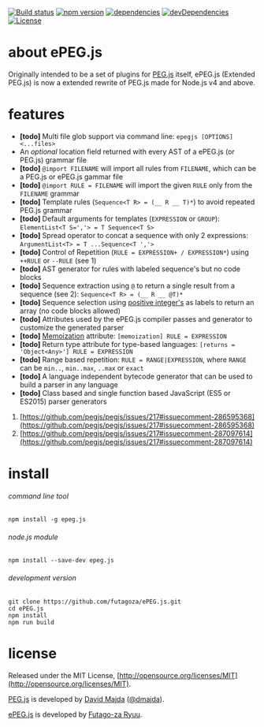 [![Build status](https://img.shields.io/travis/futagoza/ePEG.js.svg)](https://travis-ci.org/futagoza/ePEG.js)
[![npm version](https://img.shields.io/npm/v/epeg.js.svg)](https://www.npmjs.com/package/epeg.js)
[![dependencies](https://img.shields.io/david/futagoza/ePEG.js.svg)](https://david-dm.org/futagoza/ePEG.js)
[![devDependencies](https://img.shields.io/david/dev/futagoza/ePEG.js.svg)](https://david-dm.org/futagoza/ePEG.js#info=devDependencies)
[![License](https://img.shields.io/badge/license-mit-blue.svg)](https://opensource.org/licenses/MIT)

# about ePEG.js

Originally intended to be a set of plugins for [PEG.js](https://github.com/pegjs/pegjs) itself, ePEG.js (Extended PEG.js) is now a extended rewrite of PEG.js made for Node.js v4 and above.

# features

- __[todo]__ Multi file glob support via command line: `epegjs [OPTIONS] <...files>`
- An _optional_ location field returned with every AST of a ePEG.js (or PEG.js) grammar file
- __[todo]__ `@import FILENAME` will import all rules from `FILENAME`, which can be a PEG.js or ePEG.js gammar file
- __[todo]__ `@import RULE = FILENAME` will import the given `RULE` only from the `FILENAME` grammar
- __[todo]__ Template rules (`Sequence<T R> = (__ R __ T)*`) to avoid repeated PEG.js grammar
- __[todo]__ Default arguments for templates (`EXPRESSION` or `GROUP`): `ElementList<T S=','> = T Sequence<T S>`
- __[todo]__ Spread operator to concat a sequence with only 2 expressions: `ArgumentList<T> = T ...Sequence<T ','>`
- __[todo]__ Control of Repetition (`RULE = EXPRESSION+ / EXPRESSION*`) using `++RULE` or `--RULE` (see 1)
- __[todo]__ AST generator for rules with labeled sequence's but no code blocks
- __[todo]__ Sequence extraction using `@` to return a single result from a sequence (see 2): `Sequence<T R> = (__ R __ @T)*`
- __[todo]__ Sequence selection using [positive integer's](https://en.wikipedia.org/wiki/Integer) as labels to return an array (no code blocks allowed)
- __[todo]__ Attributes used by the ePEG.js compiler passes and generator to customize the generated parser
- __[todo]__ [Memoization](https://en.wikipedia.org/wiki/Memoization) attribute: `[memoization] RULE = EXPRESSION`
- __[todo]__ Return type attribute for type-based languages: `[returns = 'Object<Any>'] RULE = EXPRESSION`
- __[todo]__ Range based repetition: `RULE = RANGE|EXPRESSION`, where `RANGE` can be `min..`, `min..max`, `..max` or `exact`
- __[todo]__ A language independent bytecode generator that can be used to build a parser in any language
- __[todo]__ Class based and single function based JavaScript (ES5 or ES2015) parser generators

1) [https://github.com/pegjs/pegjs/issues/217#issuecomment-286595368](https://github.com/pegjs/pegjs/issues/217#issuecomment-286595368)
2) [https://github.com/pegjs/pegjs/issues/217#issuecomment-287097614](https://github.com/pegjs/pegjs/issues/217#issuecomment-287097614)

# install

###### command line tool

```shell
npm install -g epeg.js
```

###### node.js module

```shell
npm install --save-dev epeg.js
```

###### development version

```shell
git clone https://github.com/futagoza/ePEG.js.git
cd ePEG.js
npm install
npm run build
```

# license

Released under the MIT License, [http://opensource.org/licenses/MIT](http://opensource.org/licenses/MIT).

[PEG.js](https://github.com/pegjs/pegjs) is developed by [David Majda](http://majda.cz/) ([@dmajda](http://twitter.com/dmajda)).

[ePEG.js](https://github.com/futagoza/ePEG.js) is developed by [Futago-za Ryuu](https://github.com/futagoza).
